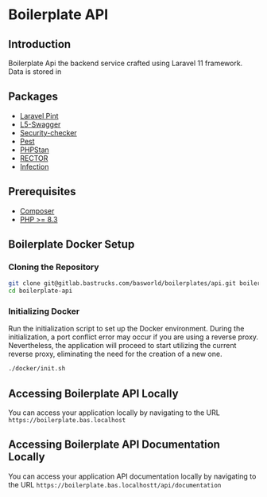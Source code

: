 # Boilerplate API

## Introduction

Boilerplate Api the backend service crafted using Laravel 11 framework. Data is stored in


## Packages
- [Laravel Pint](https://laravel.com/docs/10.x/pint)
- [L5-Swagger](https://github.com/DarkaOnLine/L5-Swagger/wiki)
- [Security-checker](https://github.com/enlightn/security-checker)
- [Pest](https://pestphp.com/docs/installation)
- [PHPStan](https://phpstan.org/user-guide/getting-started)
- [RECTOR](https://getrector.com/)
- [Infection](https://infection.github.io/guide/)

## Prerequisites

- [Composer](https://getcomposer.org/)
- [PHP >= 8.3](http://www.php.net/)

## Boilerplate Docker Setup

### Cloning the Repository

```bash
git clone git@gitlab.bastrucks.com/basworld/boilerplates/api.git boilerplate-api
cd boilerplate-api
```

### Initializing Docker
Run the initialization script to set up the Docker environment.
During the initialization, a port conflict error may occur if you are using a reverse proxy. Nevertheless, the application will proceed to start utilizing the current reverse proxy, eliminating the need for the creation of a new one.
```bash
./docker/init.sh
```

## Accessing Boilerplate API Locally
You can access your application locally by navigating to the URL `https://boilerplate.bas.localhost`

## Accessing Boilerplate API  Documentation Locally
You can access your application API documentation locally by navigating to the URL
`https://boilerplate.bas.localhostt/api/documentation`

